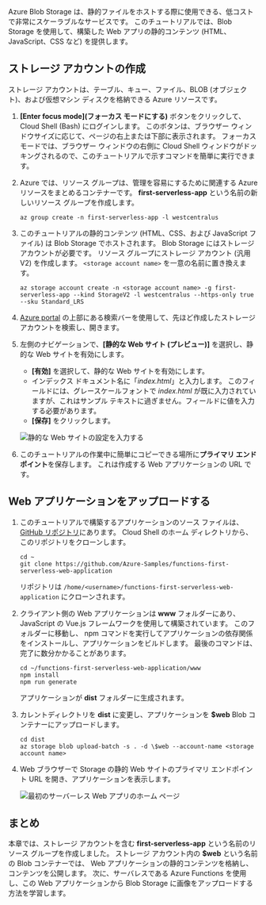 Azure Blob Storage は、静的ファイルをホストする際に使用できる、低コストで非常にスケーラブルなサービスです。 このチュートリアルでは、Blob Storage を使用して、構築した Web アプリの静的コンテンツ (HTML、JavaScript、CSS など) を提供します。

## <a name="create-a-storage-account"></a>ストレージ アカウントの作成

ストレージ アカウントは、テーブル、キュー、ファイル、BLOB (オブジェクト)、および仮想マシン ディスクを格納できる Azure リソースです。

1. **[Enter focus mode]\(フォーカス モードにする\)** ボタンをクリックして、Cloud Shell (Bash) にログインします。 このボタンは、ブラウザー ウィンドウサイズに応じて、ページの右上または下部に表示されます。 フォーカス モードでは、ブラウザー ウィンドウの右側に Cloud Shell ウィンドウがドッキングされるので、このチュートリアルで示すコマンドを簡単に実行できます。

1. Azure では、リソース グループは、管理を容易にするために関連する Azure リソースをまとめるコンテナーです。 **first-serverless-app** という名前の新しいリソース グループを作成します。

    ```azurecli
    az group create -n first-serverless-app -l westcentralus
    ```

1. このチュートリアルの静的コンテンツ (HTML、CSS、および JavaScript ファイル) は Blob Storage でホストされます。 Blob Storage にはストレージ アカウントが必要です。 リソース グループにストレージ アカウント (汎用 V2) を作成します。 `<storage account name>` を一意の名前に置き換えます。

    ```azurecli
    az storage account create -n <storage account name> -g first-serverless-app --kind StorageV2 -l westcentralus --https-only true --sku Standard_LRS
    ```

1. [Azure portal](https://portal.azure.com) の上部にある検索バーを使用して、先ほど作成したストレージ アカウントを検索し、開きます。

1. 左側のナビゲーションで、**[静的な Web サイト (プレビュー)]** を選択し、静的な Web サイトを有効にします。
    - **[有効]** を選択して、静的な Web サイトを有効にします。
    - インデックス ドキュメント名に「*index.html*」と入力します。 このフィールドには、グレースケールフォントで *index.html* が既に入力されていますが、これはサンプル テキストに過ぎません。フィールドに値を入力する必要があります。
    - **[保存]** をクリックします。
    
    ![静的な Web サイトの設定を入力する](media/functions-first-serverless-web-app/1-storage-static-website.png)

1. このチュートリアルの作業中に簡単にコピーできる場所に**プライマリ エンドポイント**を保存します。 これは作成する Web アプリケーションの URL です。

## <a name="upload-the-web-application"></a>Web アプリケーションをアップロードする

1. このチュートリアルで構築するアプリケーションのソース ファイルは、[GitHub リポジトリ](https://github.com/Azure-Samples/functions-first-serverless-web-application)にあります。 Cloud Shell のホーム ディレクトリから、このリポジトリをクローンします。

    ```azurecli
    cd ~
    git clone https://github.com/Azure-Samples/functions-first-serverless-web-application
    ```

    リポジトリは `/home/<username>/functions-first-serverless-web-application` にクローンされます。

1. クライアント側の Web アプリケーションは **www** フォルダーにあり、 JavaScript の Vue.js フレームワークを使用して構築されています。 このフォルダーに移動し、 npm コマンドを実行してアプリケーションの依存関係をインストールし、アプリケーションをビルドします。 最後のコマンドは、完了に数分かかることがあります。

    ```azurecli
    cd ~/functions-first-serverless-web-application/www
    npm install
    npm run generate
    ```

    アプリケーションが **dist** フォルダーに生成されます。

1. カレントディレクトリを **dist** に変更し、アプリケーションを **$web** Blob コンテナーにアップロードします。

    ```azurecli
    cd dist
    az storage blob upload-batch -s . -d \$web --account-name <storage account name>
    ```

1. Web ブラウザーで Storage の静的 Web サイトのプライマリ エンドポイント URL を開き、アプリケーションを表示します。

    ![最初のサーバーレス Web アプリのホーム ページ](media/functions-first-serverless-web-app/1-app-screenshot-new.png)


## <a name="summary"></a>まとめ

本章では、ストレージ アカウントを含む **first-serverless-app** という名前のリソース グループを作成しました。 ストレージ アカウント内の **$web** という名前の Blob コンテナーでは、 Web アプリケーションの静的コンテンツを格納し、コンテンツを公開します。 次に、サーバレスである Azure Functions を使用し、この Web アプリケーションから Blob Storage に画像をアップロードする方法を学習します。
